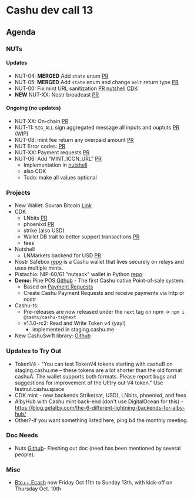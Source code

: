 # Cashu dev call 13


## Agenda
### NUTs
#### Updates
- NUT-04: **MERGED** Add `state` enum [PR](https://github.com/cashubtc/nuts/pull/141)
- NUT-05: **MERGED** Add `state` enum and change `melt` return type [PR](https://github.com/cashubtc/nuts/pull/136)
- NUT-00: Fix mint URL sanitization [PR](https://github.com/cashubtc/nuts/pull/151) [nutshell](https://github.com/cashubtc/nutshell/pull/606) [CDK](https://github.com/cashubtc/cdk/pull/283)
- **NEW** NUT-XX: Nostr broadcast [PR](https://github.com/cashubtc/nuts/pulls)

####  Ongoing (no updates)
- NUT-XX: On-chain [PR](https://github.com/cashubtc/nuts/pull/107)
- NUT-11: `SIG_ALL` sign aggregated message all inputs and ouptuts [PR](https://github.com/cashubtc/nuts/pull/149) (WIP)
- NUT-08: mint fee return any overpaid amount [PR](https://github.com/cashubtc/nuts/pull/146)
- NUT Error codes: [PR](https://github.com/cashubtc/nuts/pull/131)
- NUT-XX: Payment requests [PR](https://github.com/cashubtc/nuts/pull/124)
- NUT-06: Add "MINT_ICON_URL" [PR](https://github.com/cashubtc/nuts/pull/130)
    - Implementation in [nutshell](https://github.com/cashubtc/nutshell/pull/604)
    - also CDK
    - Todo: make all values optional

### Projects
- New Wallet: Sovran Bitcoin [Link](https://sovranbitcoin.com/)
- CDK
    - LNbits [PR](https://github.com/cashubtc/cdk/pull/305)
    - phoenixd [PR](https://github.com/cashubtc/cdk/pull/277)
    - strike (also USD)
    - Wallet DB trait to better support transactions [PR](https://github.com/cashubtc/cdk/pull/302)
    - fees
- Nutshell
    - LNMarkets backend for USD [PR](https://github.com/cashubtc/nutshell/pull/608)
- Nostr Safebox [repo](https://github.com/trbouma/safebox) is a Cashu wallet that lives securely on relays and uses multiple mints. 
- Pistachio: NIP-60/61 "nutsack" wallet in Python [repo](https://github.com/believethehype/pistachio/tree/c77d38e427cf1290ff73b4060fdd34fa8d2a18bc)
- **Demo:** Pine POS [Github](https://github.com/Egge21M/pine-pos) - The first Cashu native Point-of-sale system.
    - Based on [Payment Requests](https://github.com/cashubtc/nuts/pull/124)
    - Create Cashu Payment Requests and receive payments via http or nostr
- Cashu-ts:
    - Pre-releases are now released under the `next` tag on npm -> `npm i @cashu/cashu-ts@next`
    - v1.1.0-rc2: Read and Write Token v4 (yay!)
        - implemented in staging.cashu.me
- New CashuSwift library: [Github](https://github.com/zeugmaster/CashuSwift)

### Updates to Try Out
- TokenV4 - "You can test TokenV4 tokens starting with cashuB on staging.cashu.me – these tokens are a lot shorter than the old format cashuA. The wallet supports both formats. Please report bugs and suggestions for improvement of the UI!try out V4 token." Use testnut.cashu.space
- CDK mint - new backends Strike(sat, USD), LNbits, phoenixd, and fees
- AlbyHub with Cashu mint back-end (don't use DigitalOcean for this) - https://blog.getalby.com/the-6-different-lightning-backends-for-alby-hub/
- Other?-if you want something listed here, ping b4 the monthly meeting.

### Doc Needs
- Nuts [Github](https://github.com/cashubtc/nuts)- Fleshing out doc (need has been mentioned by several people). 

### Misc
- [Btc++ Ecash](https://btcplusplus.dev/) now Friday Oct 11th to Sunday 13th, with kick-off on Thursday Oct. 10th

